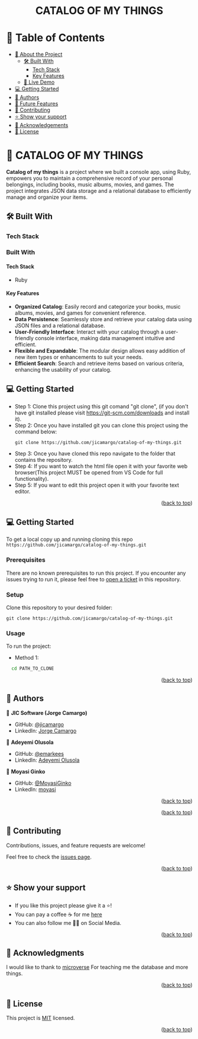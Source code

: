 <br>
<div align='center'>
	<h1>CATALOG OF MY THINGS</h1>
  </div>
<a name="readme-top"></a>

# 📗 Table of Contents
- [📖 About the Project](#about-project)
  - [🛠 Built With](#built-with)
    - [Tech Stack](#tech-stack)
    - [Key Features](#key-features)
  - [🚀 Live Demo](#live-demo)
- [💻 Getting Started](#getting-started)
- [👥 Authors](#authors)
- [🔭 Future Features](#future-features)
- [🤝 Contributing](#contributing)
- [⭐️ Show your support](#support)
- [🙏 Acknowledgements](#acknowledgements)
- [📝 License](#license)


# 📖 CATALOG OF MY THINGS <a name="about-project"></a>

**Catalog of my things** is a project where we built a console app, using Ruby, empowers you to maintain a comprehensive record of your personal belongings, including books, music albums, movies, and games. The project integrates JSON data storage and a relational database to efficiently manage and organize your items.

## 🛠 Built With <a name="built-with"></a>

### Tech Stack <a name="tech-stack"></a>
### Built With <a name="built-with"></a>

#### Tech Stack <a name="tech-stack"></a>

- Ruby

#### Key Features <a name="key-features"></a>

- **Organized Catalog**: Easily record and categorize your books, music albums, movies, and games for convenient reference.
- **Data Persistence**: Seamlessly store and retrieve your catalog data using JSON files and a relational database.
- **User-Friendly Interface**: Interact with your catalog through a user-friendly console interface, making data management intuitive and efficient.
- **Flexible and Expandable**: The modular design allows easy addition of new item types or enhancements to suit your needs.
- **Efficient Search**: Search and retrieve items based on various criteria, enhancing the usability of your catalog.

<!-- GETTING STARTED -->

## 💻 Getting Started <a name="getting-started"></a>

- Step 1: Clone this project using this git comand "git clone", (if you don't have git installed please visit
  https://git-scm.com/downloads and install it).
- Step 2: Once you have installed git you can clone this project using the command below:
  ```
  git clone https://github.com/jicamargo/catalog-of-my-things.git
  ```
- Step 3: Once you have cloned this repo navigate to the folder that contains
  the repository.
- Step 4: If you want to watch the html file open it with your favorite web browser(This project MUST be opened from VS Code for full functionality).
- Step 5: If you want to edit this project open it with your favorite text editor.

<p align="right">(<a href="#readme-top">back to top</a>)</p>

## 💻 Getting Started <a name="getting-started"></a>

To get a local copy up and running cloning this repo `https://github.com/jicamargo/catalog-of-my-things.git`

### Prerequisites

There are no known prerequisites to run this project.
If you encounter any issues trying to run it, please feel free to
[open a ticket](https://github.com/jicamargo/catalog-of-my-things/issues/new) in this repository.

### Setup

Clone this repository to your desired folder:

`git clone https://github.com/jicamargo/catalog-of-my-things.git`


### Usage

To run the project:

- Method 1:

```sh
  cd PATH_TO_CLONE
```

<p align="right">(<a href="#readme-top">back to top</a>)</p>

<!-- AUTHORS -->

## 👥 Authors <a name="authors"></a>

👤 **JIC Software (Jorge Camargo)**
- GitHub: [@jicamargo](https://github.com/jicamargo)
- LinkedIn: [Jorge Camargo](https://www.linkedin.com/in/jorgecamargog/?locale=en_US)

👤 **Adeyemi Olusola**
- GitHub: [@emarkees](https://github.com/emarkees)
- LinkedIn: [Adeyemi Olusola](https://www.linkedin.com/in/adeyemi-olusola)

👤 **Moyasi Ginko**
- GitHub: [@MoyasiGinko](https://github.com/MoyasiGinko)
- LinkedIn: [moyasi](https://www.linkedin.com/in/moyasi/)


<p align="right">(<a href="#readme-top">back to top</a>)</p>



<p align="right">(<a href="#readme-top">back to top</a>)</p>

<!-- CONTRIBUTING -->

## 🤝 Contributing <a name="contributing"></a>

Contributions, issues, and feature requests are welcome!

Feel free to check the [issues page](https://github.com/jicamargo/catalog-of-my-things/issues).

<p align="right">(<a href="#readme-top">back to top</a>)</p>

<!-- SUPPORT -->

## ⭐️ Show your support <a name="support"></a>

- If you like this project please give it a ⭐️!
- You can pay a coffee ☕ for me [here](https://bmc.link/jicamargo)
- You can also follow me 👍🏽 on Social Media.

<p align="right">(<a href="#readme-top">back to top</a>)</p>

<!-- ACKNOWLEDGEMENTS -->

## 🙏 Acknowledgments <a name="acknowledgements"></a>

I would like to thank to [microverse](https://www.microverse.org/) For teaching me the database and more things.

<p align="right">(<a href="#readme-top">back to top</a>)</p>

<!-- FAQ (optional) -->

<!-- LICENSE -->

## 📝 License <a name="license"></a>

This project is [MIT](./LICENSE) licensed.

<p align="right">(<a href="#readme-top">back to top</a>)</p>
